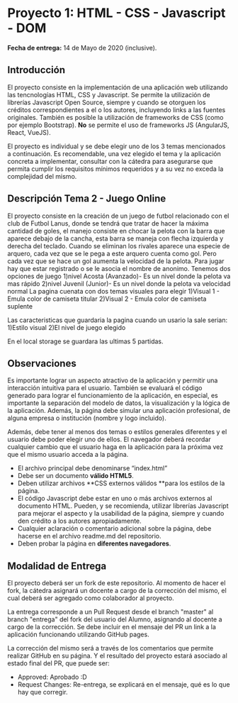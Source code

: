 # Proyecto 1:  HTML - CSS - Javascript - DOM

**Fecha de entrega:** 14 de Mayo de 2020 (inclusive).

## **Introducción**

El proyecto consiste en la implementación de una aplicación web utilizando las tencnologías HTML, CSS y Javascript. Se permite la utilización de librerías Javascript Open Source, siempre y cuando se otorguen los créditos correspondientes a el o los autores, incluyendo links a las fuentes originales. También es posible la utilización de frameworks de CSS (como por ejemplo Bootstrap). **No** se permite el uso de frameworks JS (AngularJS, React, VueJS).

El proyecto es individual y se debe elegir uno de los 3 temas mencionados a continuación. Es recomendable, una vez elegido el tema y la aplicación concreta a implementar, consultar con la cátedra para asegurarse que permita cumplir los requisitos mínimos requeridos y a su vez no exceda la complejidad del mismo. 




## **Descripción Tema 2 - Juego Online**

El proyecto consiste en la creación de un juego de futbol relacionado con el club de Futbol Lanus, donde se tendrá que tratar de hacer la máxima cantidad de goles, el manejo consiste en chocar la pelota con la barra que aparece debajo de la cancha, esta barra se maneja con flecha izquierda y derecha del teclado. Cuando se eliminan los rivales aparece una especie de arquero, cada vez que se le pega a este arquero cuenta como gol. Pero cada vez que se hace un gol aumenta la velocidad de la pelota.
Para jugar hay que estar registrado o se le asocia el nombre de anonimo. 
Tenemos dos opciones de juego 
          1)nivel Acosta (Avanzado)- Es un nivel donde la pelota va mas rápido
          2)nivel Juvenil (Junior)- Es un nivel donde la pelota va velocidad normal
La pagina cuenata con dos temas visuales para elegir
          1)Visual 1 - Emula color de camiseta titular
          2)Visual 2 - Emula color de camiseta suplente
   
Las caracteristicas que guardaria la pagina cuando un usario la sale serian:
          1)Estilo visual
          2)El nivel de juego elegido

En el local storage se guardara las ultimas 5 partidas.





## Observaciones	


Es importante lograr un aspecto atractivo de la aplicación y permitir una interacción intuitiva para el usuario. También se evaluará el código generado para lograr el funcionamiento de la aplicación, en especial, es importante la separación del modelo de datos, la visualización y la lógica de la aplicación. Además, la página debe simular una aplicación profesional, de alguna empresa o institución (nombre y logo incluido). 

Además, debe tener al menos dos temas o estilos generales diferentes y el usuario debe poder elegir uno de ellos. El navegador deberá recordar cualquier cambio que el usuario haga en la aplicación para la próxima vez que el mismo usuario acceda a la página.


*   El archivo principal debe denominarse “index.html”
*   Debe ser un documento **válido HTML5**.
*   Deben utilizar archivos **CSS externos válidos **para los estilos de la página.
*   El código Javascript debe estar en uno o más archivos externos al documento HTML. Pueden, y se recomienda, utilizar librerías Javascript para mejorar el aspecto y la usabilidad de la página, siempre y cuando den crédito a los autores apropiadamente.
*   Cualquier aclaración o comentario adicional sobre la página, debe hacerse en el archivo readme.md del repositorio.
*   Deben probar la página en **diferentes navegadores**.


## Modalidad de Entrega

El proyecto deberá ser un fork de este repositorio. Al momento de hacer el fork, la cátedra asignará un docente a cargo de la corrección del mismo, el cual deberá ser agregado como colaborador al proyecto. 

La entrega corresponde a un Pull Request desde el branch "master" al branch "entrega" del fork del usuario del Alumno, asignando al docente a cargo de la corrección. Se debe incluir en el mensaje del PR un link a la aplicación funcionando utilizando GitHub pages.

La corrección del mismo será a través de los comentarios que permite realizar GitHub en su página. Y el resultado del proyecto estará asociado al estado final del PR, que puede ser:

*   Approved: Aprobado :D
*   Request Changes: Re-entrega, se explicará en el mensaje, qué es lo que hay que corregir.
